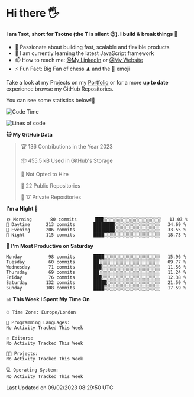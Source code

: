 # Hi there :raised_hand_with_fingers_splayed:
#### I am Tsot, short for Tsotne (the T is silent :wink:). I build & break things :space_invader:
- :telescope: Passionate about building fast, scalable and flexible products
- :seedling: I am currently learning the latest JavaScript framework 
- :mailbox: How to reach me: [@My LinkedIn](https://www.linkedin.com/in/tsotne-gvadzabia/) or [@My Website](https://tsotne.co.uk/contact)
- :zap: Fun Fact: Big Fan of chess ♟ and the 👾 emoji

Take a look at my Projects on my [Portfolio](https://tsotne.co.uk/) or for a more **up to date** experience browse my GitHub Repositories.

You can see some statistics below!:space_invader:
<!--START_SECTION:waka-->
![Code Time](http://img.shields.io/badge/Code%20Time-761%20hrs%202%20mins-blue)

![Lines of code](https://img.shields.io/badge/From%20Hello%20World%20I%27ve%20Written-666%20Thousand%20lines%20of%20code-blue)

**🐱 My GitHub Data** 

> 🏆 136 Contributions in the Year 2023
 > 
> 📦 455.5 kB Used in GitHub's Storage 
 > 
> 🚫 Not Opted to Hire
 > 
> 📜 22 Public Repositories 
 > 
> 🔑 17 Private Repositories  
 > 
**I'm a Night 🦉** 

```text
🌞 Morning       80 commits       ███░░░░░░░░░░░░░░░░░░░░░░   13.03 % 
🌆 Daytime      213 commits       ████████░░░░░░░░░░░░░░░░░   34.69 % 
🌃 Evening      206 commits       ████████░░░░░░░░░░░░░░░░░   33.55 % 
🌙 Night        115 commits       ████░░░░░░░░░░░░░░░░░░░░░   18.73 % 

```
📅 **I'm Most Productive on Saturday** 

```text
Monday          98 commits       ████░░░░░░░░░░░░░░░░░░░░░   15.96 % 
Tuesday         60 commits       ██░░░░░░░░░░░░░░░░░░░░░░░   09.77 % 
Wednesday       71 commits       ███░░░░░░░░░░░░░░░░░░░░░░   11.56 % 
Thursday        69 commits       ██░░░░░░░░░░░░░░░░░░░░░░░   11.24 % 
Friday          76 commits       ███░░░░░░░░░░░░░░░░░░░░░░   12.38 % 
Saturday       132 commits       █████░░░░░░░░░░░░░░░░░░░░   21.50 % 
Sunday         108 commits       ████░░░░░░░░░░░░░░░░░░░░░   17.59 % 

```


📊 **This Week I Spent My Time On** 

```text
⌚︎ Time Zone: Europe/London

💬 Programming Languages: 
No Activity Tracked This Week

🔥 Editors: 
No Activity Tracked This Week

🐱‍💻 Projects: 
No Activity Tracked This Week

💻 Operating System: 
No Activity Tracked This Week

```


 Last Updated on 09/02/2023 08:29:50 UTC
<!--END_SECTION:waka-->
